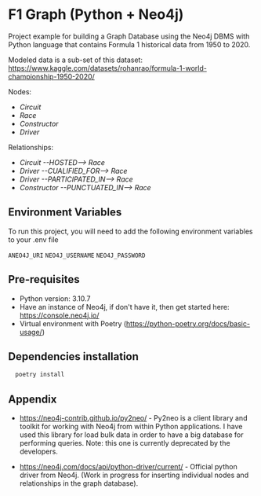 
# F1 Graph (Python + Neo4j)

Project example for building a Graph Database using the Neo4j DBMS with Python language that contains Formula 1 historical data from 1950 to 2020.

Modeled data is a sub-set of this dataset: https://www.kaggle.com/datasets/rohanrao/formula-1-world-championship-1950-2020/


Nodes:
- *Circuit*
- *Race*
- *Constructor*
- *Driver*

Relationships:
- *Circuit --HOSTED--> Race*
- *Driver --CUALIFIED_FOR--> Race*
- *Driver --PARTICIPATED_IN--> Race*
- *Constructor --PUNCTUATED_IN--> Race*


## Environment Variables

To run this project, you will need to add the following environment variables to your .env file

`ANEO4J_URI`
`NEO4J_USERNAME`
`NEO4J_PASSWORD`
## Pre-requisites

- Python version: 3.10.7
- Have an instance of Neo4j, if don't have it, then get started here: https://console.neo4j.io/
- Virtual environment with Poetry (https://python-poetry.org/docs/basic-usage/)


## Dependencies installation

```bash
  poetry install
```


## Appendix

- https://neo4j-contrib.github.io/py2neo/ - Py2neo is a client library and toolkit for working with Neo4j from within Python applications. I have used this library for load bulk data in order to have a big database for performing queries. Note: this one is currently deprecated by the developers.

- https://neo4j.com/docs/api/python-driver/current/ - Official python driver from Neo4j. (Work in progress for inserting individual nodes and relationships in the graph database).